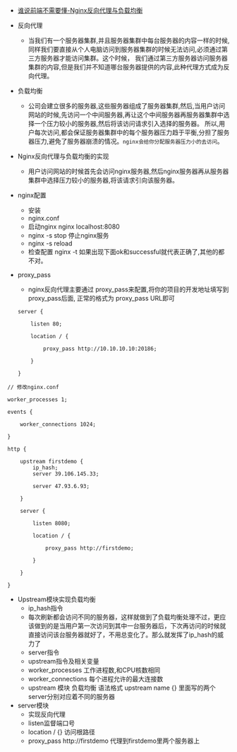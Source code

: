 * [谁说前端不需要懂-Nginx反向代理与负载均衡](https://mp.weixin.qq.com/s?__biz=MzA5NzkwNDk3MQ==&mid=2650587742&idx=1&sn=ca8f942fb82f2e3ee217132a7a015184&chksm=8891d27abfe65b6c262c4b30506bfd0a76ce533066afbc8e8b50cfece26a414095cf14b203bd&mpshare=1&scene=23&srcid=0722eNMEFVzXRtPOidwEdmhI#rd)
* 反向代理
    * 当我们有一个服务器集群,并且服务器集群中每台服务器的内容一样的时候,同样我们要直接从个人电脑访问到服务器集群的时候无法访问,必须通过第三方服务器才能访问集群。这个时候，
    我们通过第三方服务器访问服务器集群的内容,但是我们并不知道哪台服务器提供的内容,此种代理方式成为反向代理。
* 负载均衡
    * 公司会建立很多的服务器,这些服务器组成了服务器集群,然后,当用户访问网站的时候,先访问一个中间服务器,再让这个中间服务器再服务器集群中选择一个压力较小的服务器,然后将该访问请求引入选择的服务器。
    所以,用户每次访问,都会保证服务器集群中的每个服务器压力趋于平衡,分担了服务器压力,避免了服务器崩溃的情况。`nginx会给你分配服务器压力小的去访问`。
* Nginx反向代理与负载均衡的实现
    * 用户访问网站的时候首先会访问nginx服务器,然后nginx服务器再从服务器集群中选择压力较小的服务器,将该请求引向该服务器。
* nginx配置
    * 安装
    * nginx.conf
    * 启动nginx   nginx   localhost:8080
    * nginx -s stop  停止nginx服务
    * nginx -s  reload
    * 检查配置  nginx -t 如果出现下面ok和successful就代表正确了,其他的都不对。
* proxy_pass
    * nginx反向代理主要通过 proxy_pass来配置,将你的项目的开发地址填写到proxy_pass后面, 正常的格式为 proxy_pass URL即可

    ```
    server {

        listen 80;

        location / {

            proxy_pass http://10.10.10.10:20186;

        }

    }

    ```




```
// 修改nginx.conf

worker_processes 1;

events {

    worker_connections 1024;

}

http {

    upstream firstdemo {
        ip_hash;
        server 39.106.145.33;

        server 47.93.6.93;

    }

    server {

        listen 8080;

        location / {

            proxy_pass http://firstdemo;

        }

    }

}

```



  * Upstream模块实现负载均衡
    * ip_hash指令
    * 每次刷新都会访问不同的服务器，这样就做到了负载均衡处理不过，更应该做到的是当用户第一次访问到其中一台服务器后，下次再访问的时候就直接访问该台服务器就好了，不用总变化了。那么就发挥了ip_hash的威力了
    * server指令
    * upstream指令及相关变量
    *  worker_processes  工作进程数,和CPU核数相同
    * worker_connections  每个进程允许的最大连接数
    * upstream 模块  负载均衡    语法格式 upstream name {}   里面写的两个server分别对应着不同的服务器
 * server模块
    * 实现反向代理
    * listen监督端口号
    * location / {}   访问根路径
    * proxy_pass http://firstdemo  代理到firstdemo里两个服务器上